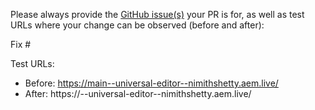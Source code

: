 Please always provide the [GitHub issue(s)](../issues) your PR is for, as well as test URLs where your change can be observed (before and after):

Fix #<gh-issue-id>

Test URLs:
- Before: https://main--universal-editor--nimithshetty.aem.live/
- After: https://<branch>--universal-editor--nimithshetty.aem.live/
